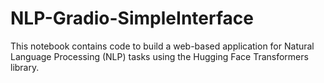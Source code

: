 # NLP-Gradio-SimpleInterface
This notebook contains code to build a web-based application for Natural Language Processing (NLP) tasks using the Hugging Face Transformers library. 

